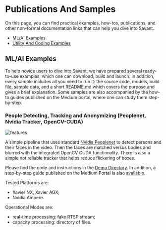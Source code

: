 # Publications And Samples

On this page, you can find practical examples, how-tos, publications, and other non-formal documentation links that can
help you dive into Savant.

- [ML/AI Examples](#mlai-examples)
- [Utility And Coding Examples](#utility-and-coding-examples)

## ML/AI Examples

To help novice users to dive into Savant, we have prepared several ready-to-use examples, which one can download, build
and launch. In addition, every sample includes all you need to run it: the source code, models, build file, sample data,
and a short README.md which covers the purpose and gives a brief explanation. Some samples are also accompanied by the
how-to guides published on the Medium portal, where one can study them step-by-step.

### People Detecting, Tracking and Anonymizing (Peoplenet, Nvidia Tracker, OpenCV-CUDA)

![features](https://user-images.githubusercontent.com/15047882/227521582-49ce7c8b-3b67-4524-a298-da8aab7110ef.png)

A simple pipeline that uses standard [Nvidia Peoplenet]([https://github.com/pjreddie/darknet](https://catalog.ngc.nvidia.com/orgs/nvidia/teams/tao/models/peoplenet)) to detect persons and their faces in the video. Then the faces are matched versus bodies and blurred with the integrated OpenCV CUDA functionality. There is also a simple not reliable tracker that helps reduce flickering of boxes.


Please find the code and instructions in the [Demo Directory](../samples/peoplenet_detector).
In addition, a step-by-step guide published on the Medium Portal is also [available](#).

Tested Platforms are:

- Xavier NX, Xavier AGX;
- Nvidia Ampere.

Operational Modes are:

- real-time processing: fake RTSP stream;
- capacity processing: directory of files.

